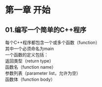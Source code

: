 # 第一章 开始
## 01.编写一个简单的C++程序
每个C++程序都包含一个或多个函数（function）      
其中一个必须命名为main      
一个函数的定义包括：      
返回类型（return type）      
函数名（function name）      
参数列表（parameter list，允许为空）   
函数体（function body）      





